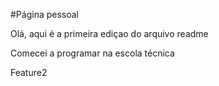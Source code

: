 #Página pessoal

Olá, aqui é a primeira ediçao do arquivo readme


Comecei a programar na escola técnica

Feature2

